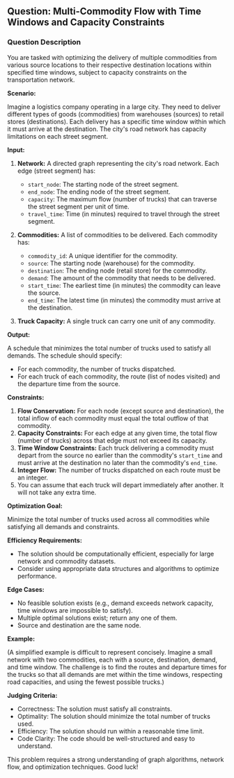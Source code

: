 ## Question: Multi-Commodity Flow with Time Windows and Capacity Constraints

### Question Description

You are tasked with optimizing the delivery of multiple commodities from various source locations to their respective destination locations within specified time windows, subject to capacity constraints on the transportation network.

**Scenario:**

Imagine a logistics company operating in a large city. They need to deliver different types of goods (commodities) from warehouses (sources) to retail stores (destinations). Each delivery has a specific time window within which it must arrive at the destination. The city's road network has capacity limitations on each street segment.

**Input:**

1.  **Network:** A directed graph representing the city's road network. Each edge (street segment) has:
    *   `start_node`: The starting node of the street segment.
    *   `end_node`: The ending node of the street segment.
    *   `capacity`: The maximum flow (number of trucks) that can traverse the street segment per unit of time.
    *   `travel_time`: Time (in minutes) required to travel through the street segment.

2.  **Commodities:** A list of commodities to be delivered. Each commodity has:
    *   `commodity_id`: A unique identifier for the commodity.
    *   `source`: The starting node (warehouse) for the commodity.
    *   `destination`: The ending node (retail store) for the commodity.
    *   `demand`: The amount of the commodity that needs to be delivered.
    *   `start_time`: The earliest time (in minutes) the commodity can leave the source.
    *   `end_time`: The latest time (in minutes) the commodity must arrive at the destination.

3.  **Truck Capacity:** A single truck can carry one unit of any commodity.

**Output:**

A schedule that minimizes the total number of trucks used to satisfy all demands. The schedule should specify:

*   For each commodity, the number of trucks dispatched.
*   For each truck of each commodity, the route (list of nodes visited) and the departure time from the source.

**Constraints:**

1.  **Flow Conservation:** For each node (except source and destination), the total inflow of each commodity must equal the total outflow of that commodity.
2.  **Capacity Constraints:** For each edge at any given time, the total flow (number of trucks) across that edge must not exceed its capacity.
3.  **Time Window Constraints:** Each truck delivering a commodity must depart from the source no earlier than the commodity's `start_time` and must arrive at the destination no later than the commodity's `end_time`.
4.  **Integer Flow:** The number of trucks dispatched on each route must be an integer.
5.  You can assume that each truck will depart immediately after another. It will not take any extra time.

**Optimization Goal:**

Minimize the total number of trucks used across all commodities while satisfying all demands and constraints.

**Efficiency Requirements:**

*   The solution should be computationally efficient, especially for large network and commodity datasets.
*   Consider using appropriate data structures and algorithms to optimize performance.

**Edge Cases:**

*   No feasible solution exists (e.g., demand exceeds network capacity, time windows are impossible to satisfy).
*   Multiple optimal solutions exist; return any one of them.
*   Source and destination are the same node.

**Example:**

(A simplified example is difficult to represent concisely. Imagine a small network with two commodities, each with a source, destination, demand, and time window. The challenge is to find the routes and departure times for the trucks so that all demands are met within the time windows, respecting road capacities, and using the fewest possible trucks.)

**Judging Criteria:**

*   Correctness: The solution must satisfy all constraints.
*   Optimality: The solution should minimize the total number of trucks used.
*   Efficiency: The solution should run within a reasonable time limit.
*   Code Clarity: The code should be well-structured and easy to understand.

This problem requires a strong understanding of graph algorithms, network flow, and optimization techniques. Good luck!
